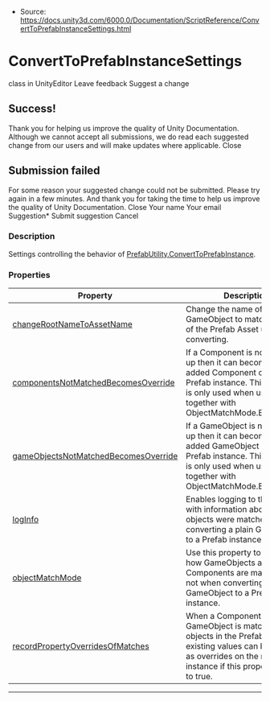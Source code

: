 * Source: https://docs.unity3d.com/6000.0/Documentation/ScriptReference/ConvertToPrefabInstanceSettings.html

# ConvertToPrefabInstanceSettings
class in UnityEditor
Leave feedback
Suggest a change
## Success!
Thank you for helping us improve the quality of Unity Documentation. Although we cannot accept all submissions, we do read each suggested change from our users and will make updates where applicable.
Close
## Submission failed
For some reason your suggested change could not be submitted. Please <a>try again</a> in a few minutes. And thank you for taking the time to help us improve the quality of Unity Documentation.
Close
Your name Your email Suggestion* Submit suggestion
Cancel
### Description
Settings controlling the behavior of [PrefabUtility.ConvertToPrefabInstance](https://docs.unity3d.com/6000.0/Documentation/ScriptReference/PrefabUtility.ConvertToPrefabInstance.html).
### Properties
Property | Description  
---|---  
[changeRootNameToAssetName](https://docs.unity3d.com/6000.0/Documentation/ScriptReference/ConvertToPrefabInstanceSettings-changeRootNameToAssetName.html) | Change the name of the root GameObject to match the name of the Prefab Asset used when converting.  
[componentsNotMatchedBecomesOverride](https://docs.unity3d.com/6000.0/Documentation/ScriptReference/ConvertToPrefabInstanceSettings-componentsNotMatchedBecomesOverride.html) | If a Component is not matched up then it can become an added Component on the new Prefab instance. This property is only used when used together with ObjectMatchMode.ByHierarchy.  
[gameObjectsNotMatchedBecomesOverride](https://docs.unity3d.com/6000.0/Documentation/ScriptReference/ConvertToPrefabInstanceSettings-gameObjectsNotMatchedBecomesOverride.html) | If a GameObject is not matched up then it can become an added GameObject on the new Prefab instance. This property is only used when used together with ObjectMatchMode.ByHierarchy.  
[logInfo](https://docs.unity3d.com/6000.0/Documentation/ScriptReference/ConvertToPrefabInstanceSettings-logInfo.html) | Enables logging to the console with information about which objects were matched when converting a plain GameObject to a Prefab instance.  
[objectMatchMode](https://docs.unity3d.com/6000.0/Documentation/ScriptReference/ConvertToPrefabInstanceSettings-objectMatchMode.html) | Use this property to control how GameObjects and Components are matched up or not when converting a plain GameObject to a Prefab instance.  
[recordPropertyOverridesOfMatches](https://docs.unity3d.com/6000.0/Documentation/ScriptReference/ConvertToPrefabInstanceSettings-recordPropertyOverridesOfMatches.html) | When a Component or GameObject is matched with objects in the Prefab Asset then existing values can be recorded as overrides on the new Prefab instance if this property is set to true.  
* * *
